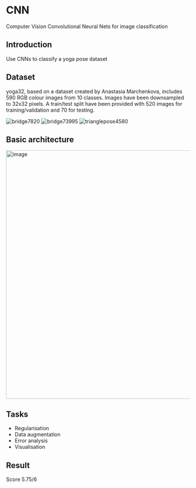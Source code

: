 # CNN
Computer Vision Convolutional Neural Nets  for image classification

## Introduction
Use CNNs to classify a yoga pose dataset

## Dataset
yoga32, based on a dataset created by Anastasia Marchenkova, includes 590 RGB colour images from 10 classes. Images have been downsampled to 32x32 pixels. A train/test split have been provided with 520 images for training/validation and 70 for testing.

![bridge7820](https://user-images.githubusercontent.com/88305416/208815550-f1ca909a-518f-4435-887f-bb8b7d78e0d0.jpg)
![bridge73995](https://user-images.githubusercontent.com/88305416/208815768-eb27a170-764e-4987-8515-ccb4b2f61174.jpg)
![trianglepose4580](https://user-images.githubusercontent.com/88305416/208815823-71f7be7b-02af-4d95-96bd-114d378e6625.jpg)


## Basic architecture
<img width="680" alt="image" src="https://user-images.githubusercontent.com/88305416/208813379-e8762ec9-c463-4dc0-864f-4d0be85cc94c.png">

## Tasks
* Regularisation
* Data augmentation
* Error analysis
* Visualisation

## Result
Score 5.75/6
